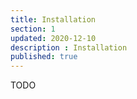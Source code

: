 ```yaml
---
title: Installation
section: 1
updated: 2020-12-10
description : Installation
published: true
---
```


TODO

